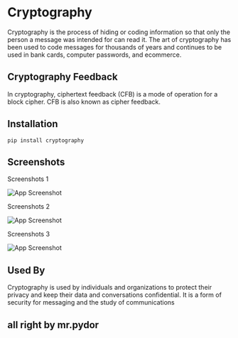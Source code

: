 
# Cryptography

Cryptography is the process of hiding or coding information so that only the person a message was intended for can read it. The art of cryptography has been used to code messages for thousands of years and continues to be used in bank cards, computer passwords, and ecommerce.


## Cryptography Feedback

In cryptography, ciphertext feedback (CFB) is a mode of operation for a block cipher. CFB is also known as cipher feedback.


## Installation

```
pip install cryptography
```
    
## Screenshots

Screenshots 1

![App Screenshot](https://media.geeksforgeeks.org/wp-content/uploads/20210224215653/fgfdgrfgrf21.png)

Screenshots 2

![App Screenshot](https://encrypted-tbn0.gstatic.com/images?q=tbn:ANd9GcT2Ds4WeqJoKhWYJHvcpnO64Pgrnix74bzoPA&usqp=CAU)

Screenshots 3

![App Screenshot](https://content.kaspersky-labs.com/fm/press-releases/d9/d9de508916a1aa74fef26ded2c93a839/processed/what-is-cryptography-1-q75.jpg)


## Used By

Cryptography is used by individuals and organizations to protect their privacy and keep their data and conversations confidential. It is a form of security for messaging and the study of communications

## all right by mr.pydor